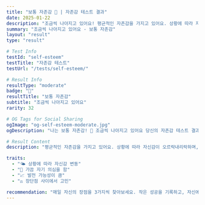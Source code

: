 ```yaml
---
title: "보통 자존감 🙂 | 자존감 테스트 결과"
date: 2025-01-22
description: "조금씩 나아지고 있어요! 평균적인 자존감을 가지고 있어요. 상황에 따라 자신감이 오르락내리락하며, 때로는 자신을 의심하기도 합니다. 나쁘지 않지만, 조금 더 자신을 사랑한다면 더 행복해질 수 있어요...."
summary: "조금씩 나아지고 있어요 - 보통 자존감"
layout: "result"
type: "result"

# Test Info
testId: "self-esteem"
testTitle: "자존감 테스트"
testUrl: "/tests/self-esteem/"

# Result Info
resultType: "moderate"
badge: "🙂"
resultTitle: "보통 자존감"
subtitle: "조금씩 나아지고 있어요"
rarity: 32

# OG Tags for Social Sharing
ogImage: "og-self-esteem-moderate.jpg"
ogDescription: "나는 보통 자존감! 🙂 조금씩 나아지고 있어요 당신의 자존감 테스트 결과는?"

# Result Content
description: "평균적인 자존감을 가지고 있어요. 상황에 따라 자신감이 오르락내리락하며, 때로는 자신을 의심하기도 합니다. 나쁘지 않지만, 조금 더 자신을 사랑한다면 더 행복해질 수 있어요."

traits:
  - "🌤️ 상황에 따라 자신감 변동"
  - "💭 가끔 자기 의심을 함"
  - "📈 발전 가능성이 큼"
  - "⚖️ 장단점 사이에서 고민"

recommendation: "매일 자신의 장점을 3가지씩 찾아보세요. 작은 성공을 기록하고, 자신에게 긍정적인 말을 해주세요. 자기 긍정 훈련으로 자존감을 키울 수 있어요!"
---
```

